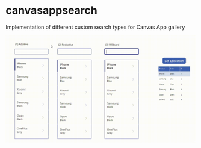 # canvasappsearch
Implementation of different custom search types for Canvas App gallery

![](https://github.com/addison-bain-je/canvasappsearch/blob/main/SearchTypes.gif)
